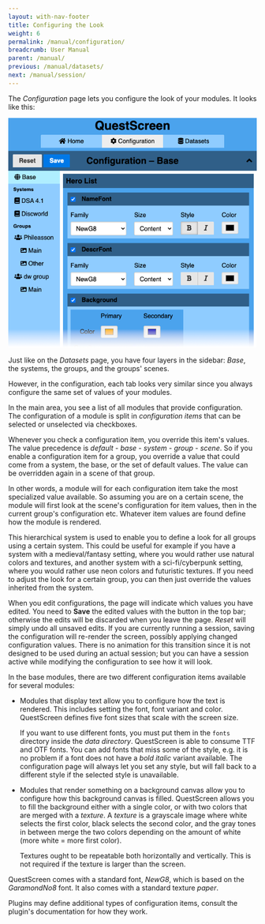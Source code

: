 ```yaml
---
layout: with-nav-footer
title: Configuring the Look
weight: 6
permalink: /manual/configuration/
breadcrumb: User Manual
parent: /manual/
previous: /manual/datasets/
next: /manual/session/
---
```


The *Configuration* page lets you configure the look of your modules.
It looks like this:

![Configuration page](/media/web-interface-configuration.png)

Just like on the *Datasets* page, you have four layers in the sidebar:
*Base*, the systems, the groups, and the groups' scenes.

However, in the configuration, each tab looks very similar since you always configure the same set of values of your modules.

In the main area, you see a list of all modules that provide configuration.
The configuration of a module is split in *configuration items* that can be selected or unselected via checkboxes.

Whenever you check a configuration item, you override this item's values.
The value precedence is *default* - *base* - *system* - *group* - *scene*.
So if you enable a configuration item for a group, you override a value that could come from a system, the base, or the set of default values.
The value can be overridden again in a scene of that group.

In other words, a module will for each configuration item take the most specialized value available.
So assuming you are on a certain scene, the module will first look at the scene's configuration for item values, then in the current group's configuration etc.
Whatever item values are found define how the module is rendered.

This hierarchical system is used to enable you to define a look for all groups using a certain system.
This could be useful for example if you have a system with a medieval/fantasy setting, where you would rather use natural colors and textures, and another system with a sci-fi/cyberpunk setting, where you would rather use neon colors and futuristic textures.
If you need to adjust the look for a certain group, you can then just override the values inherited from the system.

When you edit configurations, the page will indicate which values you have edited.
You need to **Save** the edited values with the button in the top bar; otherwise the edits will be discarded when you leave the page.
*Reset* will simply undo all unsaved edits.
If you are currently running a session, saving the configuration will re-render the screen, possibly applying changed configuration values.
There is no animation for this transition since it is not designed to be used during an actual session; but you can have a session active while modifying the configuration to see how it will look.

In the base modules, there are two different configuration items available for several modules:

 * Modules that display text allow you to configure how the text is rendered.
   This includes setting the font, font variant and color.
   QuestScreen defines five font sizes that scale with the screen size.

   If you want to use different fonts, you must put them in the `fonts` directory inside the *data directory*.
   QuestScreen is able to consume TTF and OTF fonts.
   You can add fonts that miss some of the style, e.g. it is no problem if a font does not have a *bold italic* variant available.
   The configuration page will always let you set any style, but will fall back to a different style if the selected style is unavailable.
 * Modules that render something on a background canvas allow you to configure how this background canvas is filled.
   QuestScreen allows you to fill the background either with a single color, or with two colors that are merged with a *texture*.
   A *texture* is a grayscale image where white selects the first color, black selects the second color, and the gray tones in between merge the two colors depending on the amount of white (more white = more first color).

   Textures ought to be repeatable both horizontally and vertically.
   This is not required if the texture is larger than the screen.

QuestScreen comes with a standard font, *NewG8*, which is based on the *GaramondNo8* font.
It also comes with a standard texture *paper*.

Plugins may define additional types of configuration items, consult the plugin's documentation for how they work.